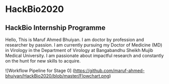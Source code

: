 # HackBio2020
## HackBio Internship Programme

Hello,
This is Maruf Ahmed Bhuiyan. I am doctor by profession and researcher by passion. I am currently pursuing my Doctor of Medicine (MD) in Virology in the Department of Virology at Bangabandhu Sheikh Mujib Medical University. I am passionate about impactful research and constantly on the hunt for new skills to acquire.

![Workflow Pipeline for Stage 0] (https://github.com/maruf-ahmed-bhuiyan/HackBio2020/blob/master/Flowchart.png)

